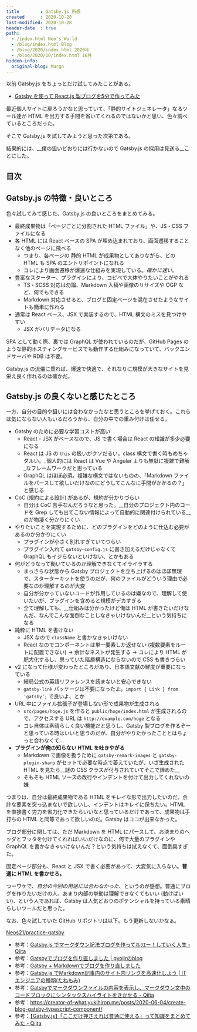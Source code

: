 ```yaml
---
title        : Gatsby.js 所感
created      : 2020-10-28
last-modified: 2020-10-28
header-date  : true
path:
  - /index.html Neo's World
  - /blog/index.html Blog
  - /blog/2020/index.html 2020年
  - /blog/2020/10/index.html 10月
hidden-info:
  original-blog: Murga
---
```


以前 Gatsby.js をちょっとだけ試してみたことがある。

- [Gatsby を使って React.js 製ブログを5分で作ってみた](/blog/2018/09/22-01.html)

最近個人サイトに戻ろうかなと思っていて、「静的サイトジェネレータ」なるツール達が HTML を出力する手間を省いてくれるのではないかと思い、色々調べているところだった。

そこで Gatsby.js を試してみようと思った次第である。

結果的には、__僕の狙いどおりには行かないので Gatsby.js の採用は見送る__ことにした。

## 目次

## Gatsby.js の特徴・良いところ

色々試してみて感じた、Gatsby.js の良いところをまとめてみる。

- 最終成果物は「ページごとに分割された HTML ファイル」や、JS・CSS ファイルになる
- 各 HTML には React ベースの SPA が埋め込まれており、画面遷移することなく他のページに飛べる
  - つまり、各ページの 静的 HTML が成果物としてありながら、どの HTML も SPA のエントリポイントになれる
  - コレにより画面遷移が爆速な仕組みを実現している。_確かに速い。_
- 豊富なスターター、プラグインにより、コピペで大体やりたいことがやれる
  - TS・SCSS 対応は勿論、Markdown 入稿や画像のリサイズや OGP など、何でもできる
  - Markdown 対応させると、ブログと固定ページを混在させたようなサイトも簡単に作れる
- 通常は React ベース、JSX で実装するので、HTML 構文のミスを見つけやすい
  - JSX がバリデータになる

SPA として動く際、裏では GraphQL が使われているのだが、GitHub Pages のような静的ホスティングサービスでも動作する仕組みになっていて、バックエンドサーバや RDB は不要。

Gatsby.js の流儀に乗れば、爆速で快適で、それなりに規模が大きなサイトを見栄え良く作れるのは確かだ。

## Gatsby.js の良くないと感じたところ

一方、自分の目的や狙いには合わなかったなと思うところを挙げておく。これらは気にならない人もいるだろうから、自分の中での重み付けは任せる。

- Gatsby のために必要な学習コストが高い
  - React・JSX がベースなので、JS で書く場合は React の知識が多少必要になる
  - React は JS の `this` の扱いがクソだるい。class 構文で書く時もめちゃダルい。_個人的には React は Vue や Angular よりも無駄に複雑で難解_なフレームワークだと思っている
  - GraphQL はほぼ必須。複雑な構文ではないものの、「Markdown ファイルをパースして欲しいだけなのにどうしてこんなに手間がかかるの？」と感じる
- CoC (規約による設計) があるが、規約が分かりづらい
  - 自分は CoC 苦手なんだろうなと思った。__自分のプロジェクト内のコードを Grep しても出てこない情報によって自動的に関連付けられている__のが物凄く分かりにくい
- やりたいことを実現するために、どのプラグインをどのように仕込む必要があるのか分かりにくい
  - プラグインが小さく別れすぎていてつらい
  - プラグイン入れて `gatsby-config.js` に書き加えるだけじゃなくて GraphQL もイジらないといけない、とかもある
- 何がどうなって動いているのか理解できなくてイライラする
  - まっさらな状態から Gatsby プロジェクトを立ち上げるのはほぼ無理で、スターターキットを使うのだが、何のファイルがどういう理由で必要なのか理解するのが大変
  - 自分が分かっていないコードが作用しているのは嫌なので、理解して使いたいが、プラグインを含めると規模がデカすぎる
  - 全て理解しても、__仕組みは分かったけど俺は HTML が書きたいだけなんだ、なんでこんな面倒なことしなきゃいけないんだ__という気持ちになる
- 純粋に HTML を書けない
  - JSX なので `className` と書かなきゃいけない
  - React なのでコンポーネントは単一要素しか返せない (複数要素をルートに配置できない) → 余計なネストが発生する → コレにより HTML が肥大化するし、思っていた階層構造にならないので CSS も書きづらい
- v2 になって仕様が変わったところがあり、日本語文献の鮮度が重要になっている
  - 結局公式の英語リファレンスを読まないと安心できない
  - `gatsby-link` パッケージは不要になったよ。`import { Link } from 'gatsby';` で良いよ、とか
- URL 中にファイル拡張子が登場しない形で成果物が生成される
  - `src/pages/hoge.js` を作ると `public/hoge/index.html` が生成されるので、アクセスする URL は `http://example.com/hoge` となる
  - コレ自体は素晴らしく良い機能だと思うし、Gatsby 製ブログを作るぞーと思っている時はいいと思うのだが、自分がやりたかったこととはちょっと合わなくて…
- __プラグインが俺の知らない HTML を吐きやがる__
  - Markdown で画像を扱うために `gatsby-remark-images` と `gatsby-plugin-sharp` がセットで必要な時点で萎えていたが、いざ生成された HTML を見たら__謎の CSS クラスが付与されていてそこで諦めた__
  - そもそも HTML ソースの改行やインデントを付けて出力してくれないの嫌

つまりは、自分は最終成果物である HTML をキレイな形で出力したいのだ。余計な要素を突っ込まないで欲しいし、インデントはキレイに保ちたい。HTML を直接書く労力を省力化できたらいいなと思っているだけであって、成果物は手打ちの HTML と同等であって欲しいのだ。Gatsby はココが出来なかった。

ブログ部分に関しては、ただ Markdown を HTML にパースして、お決まりのヘッダとフッタを付けてくれればいいだけなのに、何で大量のプラグインや GraphQL を書かなきゃいけないんだ？という気持ちは拭えなくて、面倒臭すぎた。

固定ページ部分も、React と JSX で書く必要があって、大変気に入らない。__普通に HTML を書かせろ。__

つーワケで、_自分の今回の用途には合わなかった_、というのが感想。普通にブログを作りたいだけの人、あまり内部の挙動は理解できなくてもいい (動けばいい)、という人であれば、Gatsby は人気どおりのポテンシャルを持っている素晴らしいツールだと思った。

なお、色々試していた GitHub リポジトリは以下。もう更新しないかなぁ。

[Neos21/practice-gatsby](https://github.com/Neos21/practice-gatsby)

- 参考：[Gatsby.js でマークダウン記法ブログを作ってｵﾚﾂｴー！していく人生 - Qiita](https://qiita.com/gobo/items/56a13e07516a01caaea1)
- 参考：[Gatsbyでブログを作り直しました | gyojirのblog](https://blog.gyojir.com/posts/91sCekmFE)
- 参考：[Gatsby + Markdownでブログを作り直しました](https://diff001a.netlify.app/gatsby-blog-with-markdown/)
- 参考：[Gatsby.js でMarkdown記事内のサイト内リンクを高速化しよう | ITエンジニアの種籾(たねもみ)](https://www.crz33.com/gatsby-blog-internal-link)
- 参考：[Gatsbyでマークダウンファイルの内容を表示し、マークダウン文中のコードブロックにシンタックスハイライトをきかせる - Qiita](https://qiita.com/muuuuminn/items/ec9b620f057da3e66351)
- 参考：<https://creator-of-what.yukihirop.me/posts/2020-06-04/create-blog-gatsby-typescript-component/>
- 参考：[【Gatsby.js】「ここだけ押さえれば普通に使える」って知識をまとめてみた - Qiita](https://qiita.com/d0ne1s/items/c3a41236168ede833b85)
